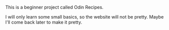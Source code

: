 This is a beginner project called Odin Recipes.

I will only learn some small basics, so the website will not be pretty. Maybe I'll come back later to make it pretty. 